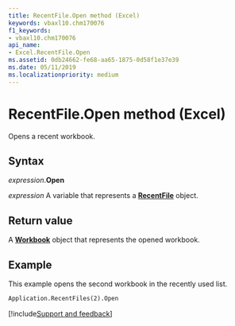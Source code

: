 ```yaml
---
title: RecentFile.Open method (Excel)
keywords: vbaxl10.chm170076
f1_keywords:
- vbaxl10.chm170076
api_name:
- Excel.RecentFile.Open
ms.assetid: 0db24662-fe68-aa65-1875-0d58f1e37e39
ms.date: 05/11/2019
ms.localizationpriority: medium
---
```



# RecentFile.Open method (Excel)

Opens a recent workbook.


## Syntax

_expression_.**Open**

_expression_ A variable that represents a **[RecentFile](Excel.RecentFile.md)** object.


## Return value

A **[Workbook](Excel.Workbook.md)** object that represents the opened workbook.


## Example

This example opens the second workbook in the recently used list.

```vb
Application.RecentFiles(2).Open
```



[!include[Support and feedback](~/includes/feedback-boilerplate.md)]